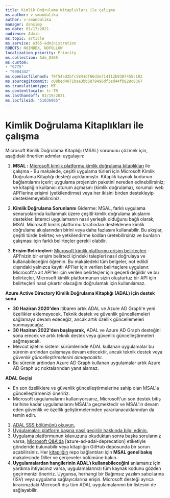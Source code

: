 ```yaml
---
title: Kimlik Doğrulama Kitaplıkları ile çalışma
ms.author: v-smandalika
author: v-smandalika
manager: dansimp
ms.date: 03/17/2021
audience: Admin
ms.topic: article
ms.service: o365-administration
ROBOTS: NOINDEX, NOFOLLOW
localization_priority: Priority
ms.collection: Adm_O365
ms.custom:
- "9775"
- "9004342"
ms.openlocfilehash: f9f54ed2bfc5841df66d3e714112b9307455c182
ms.sourcegitcommit: c08bed4071baa3bb5879496df3ed44fb828c8367
ms.translationtype: MT
ms.contentlocale: tr-TR
ms.lasthandoff: 03/19/2021
ms.locfileid: "51036865"
---
```

# <a name="working-with-authentication-libraries"></a>Kimlik Doğrulama Kitaplıkları ile çalışma

Microsoft Kimlik Doğrulama Kitaplığı (MSAL) sorununu çözmek için, aşağıdaki önerilen adımları uygulayın:

1. **MSAL :** [Microsoft kimlik platformu kimlik doğrulama kitaplıkları](https://docs.microsoft.com/azure/active-directory/develop/reference-v2-libraries) ile çalışma - Bu makalede, çeşitli uygulama türleri için Microsoft Kimlik Doğrulama Kitaplığı desteği açıklanmıştır. Kitaplık kaynak kodunun bağlantılarını içerir; uygulama projenizin paketini nereden edinebilirsiniz; ve kitaplığın kullanıcı oturum açmasını (kimlik doğrulama), korumalı web API'lerine erişimi (yetkilendirme) veya her ikisini birden destekleyip desteklemeyebilirsiniz.

2. **Kimlik Doğrulama Sorunlarını** Giderme: MSAL, farklı uygulama senaryolarında kullanmak üzere çeşitli kimlik doğrulama akışlarını destekler. İstemci uygulamanın nasıl yerleşik olduğunu bağlı olarak, MSAL Microsoft kimlik platformu tarafından desteklenen kimlik doğrulama akışlarından birini veya daha fazlasını kullanabilir. Bu akışlar, çeşitli türde belirteç ve yetkilendirme kodları üretebilirsiniz ve bunların çalışması için farklı belirteçler gerekli olabilir.

3. **Erişim Belirteçleri:** [Microsoft kimlik platformu erişim belirteçleri](https://docs.microsoft.com/azure/active-directory/develop/access-tokens) - API'nizin bir erişim belirteci içindeki talepleri nasıl doğrulaya ve kullanabileceğini öğrenin. Bu makaledeki tüm belgeler, not edildi dışındaki yalnızca kayıtlı API'ler için verilen belirteçlere uygulanır. Microsoft'a ait API'ler için verilen belirteçler için geçerli değildir ve bu belirteçler, Microsoft kimlik platformunun sizin oluşturtuz bir API için belirteçleri nasıl çıkartır olacağını doğrulamak için kullanılamaz.

**Azure Active Directory Kimlik Doğrulama Kitaplığı (ADAL) için destek sonu**

- **30 Haziran 2020'den** itibaren artık ADAL ve Azure AD Graph'e yeni özellikler eklemeyecek. Teknik destek ve güvenlik güncellemeleri sağlamaya devam edeceğiz, ancak artık özellik güncellemeleri sunmayacağız.
- **30 Haziran 2022'den başlayarak,** ADAL ve Azure AD Graph desteğini sona erecek ve artık teknik destek veya güvenlik güncelleştirmeleri sağmayacak.
- Mevcut işletim sistemi sürümlerinde ADAL kullanan uygulamalar bu sürenin ardından çalışmaya devam edecektir, ancak teknik destek veya *güvenlik güncelleştirmelerini almayacaktır.*
- Bu sürenin ardından Azure AD Graph kullanan uygulamalar artık Azure AD Graph uç noktalarından yanıt alamaz.

**ADAL Geçişi**

- En son özelliklere ve güvenlik güncelleştirmelerine sahip olan MSAL'a güncelleştirmenizi öneririz.
- Microsoft uygulamalarını kullanıyorsanız, Microsoft'un son destek bitiş tarihine kadar uygulamalarını MSAL'a geçmektedir ve MSAL'ın devam eden güvenlik ve özellik geliştirmelerinden yararlanacaklarından da temin edin.

1. [ADAL SSS bölümünü okuyun.](https://docs.microsoft.com/azure/active-directory/develop/msal-migration#frequently-asked-questions-faq)
2. [Uygulamaları platform başına nasıl geçirilir hakkında bilgi edinin.](https://docs.microsoft.com/azure/active-directory/develop/msal-migration#migration-guidance)
3. Uygulama platformunun kılavuzunu okuduktan sonra başka sorularınız varsa, [Microsoft Q&A'da](https://docs.microsoft.com/answers/topics/azure-ad-adal-deprecation.html) [azure-ad-adal-deprecation] etiketiyle gönderide bulunabilir veya kitaplığın GitHub deposunda bir sorun açabilirsiniz. Her [kitaplığın](https://docs.microsoft.com/azure/active-directory/develop/msal-overview#languages-and-frameworks) repo bağlantıları için **MSAL genel bakış** makalesinde Diller ve çerçeveler bölümüne bakın.
4. **Uygulamalardan hangilerinin ADAL'ı kullanabileceğini** anlamanız için yardıma ihtiyacınız varsa, uygulamalarınızı tüm kaynak kodunu gözden geçirmenizi öneririz. Uygunsa, herhangi bir Bağımsız yazılım satıcılarına (ISV) veya uygulama sağlayıcılarına erişin. Microsoft desteği ayrıca kiracınızdaki Microsoft dışı tüm ADAL uygulamalarının bir listesini de sağlayabilir.







